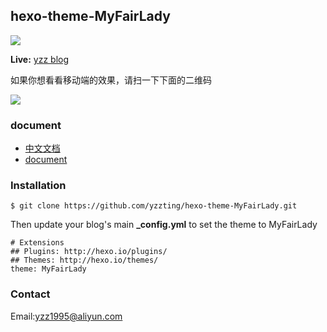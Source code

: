 ## hexo-theme-MyFairLady

![](http://7xp1k3.com1.z0.glb.clouddn.com/%E4%B8%8B%E8%BD%BD.png)

**Live:** [yzz blog](http://www.yzz1995.cn)

如果你想看看移动端的效果，请扫一下下面的二维码

![](http://7xp1k3.com1.z0.glb.clouddn.com/website.png)

### document

* [中文文档](https://github.com/yzzting/hexo-theme-MyFairLady/blob/master/doc/README-zh.md)
* [document](https://github.com/yzzting/hexo-theme-MyFairLady/blob/master/doc/README-en.md)

### Installation

    $ git clone https://github.com/yzzting/hexo-theme-MyFairLady.git

Then update your blog's main **_config.yml** to set the theme to MyFairLady    

    # Extensions
    ## Plugins: http://hexo.io/plugins/
    ## Themes: http://hexo.io/themes/
    theme: MyFairLady

### Contact

Email:[yzz1995@aliyun.com](mailto:yzz1995@aliyun.com)
